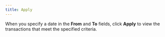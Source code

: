 ```yaml
---
title: Apply
---
```



When you specify a date in the **From** and **To** fields, click **Apply** to view the transactions that meet the specified criteria.
